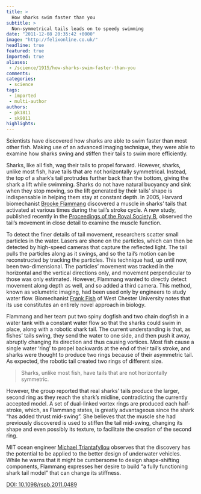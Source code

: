 ```yaml
---
title: >
  How sharks swim faster than you
subtitle: >
  Non-symmetrical tails leads on to speedy swimming
date: "2011-12-08 20:35:42 +0000"
image: "http://felixonline.co.uk/"
headline: true
featured: true
imported: true
aliases:
 - /science/1915/how-sharks-swim-faster-than-you
comments:
categories:
 - science
tags:
 - imported
 - multi-author
authors:
 - pk1811
 - sk9011
highlights:
---
```


Scientists have discovered how sharks are able to swim faster than most other fish. Making use of an advanced imaging technique, they were able to examine how sharks swing and stiffen their tails to swim more efficiently.

Sharks, like all fish, wag their tails to propel forward. However, sharks, unlike most fish, have tails that are not horizontally symmetrical. Instead, the top of a shark’s tail protrudes further back than the bottom, giving the shark a lift while swimming. Sharks do not have natural buoyancy and sink when they stop moving, so the lift generated by their tails’ shape is indispensable in helping them stay at constant depth. In 2005, Harvard biomechanist [Brooke Flammang](http://www.people.fas.harvard.edu/~flammang/) discovered a muscle in sharks’ tails that activated at various times during the tail’s stroke cycle. A new study, published recently in the [Proceedings of the Royal Society B](http://rspb.royalsocietypublishing.org/), observed the tail’s movement in close detail to examine the muscle function.

To detect the finer details of tail movement, researchers scatter small particles in the water. Lasers are shone on the particles, which can then be detected by high-speed cameras that capture the reflected light. The tail pulls the particles along as it swings, and so the tail’s motion can be reconstructed by tracking the particles. This technique had, up until now, been two-dimensional. The particles’ movement was tracked in the horizontal and the vertical directions only, and movement perpendicular to those was only estimated. However, Flammang wanted to directly detect movement along depth as well, and so added a third camera. This method, known as volumetric imaging, had been used only by engineers to study water flow. Biomechanist [Frank Fish](http://darwin.wcupa.edu/~biology/fish/) of West Chester University notes that its use constitutes an entirely novel approach in biology.

Flammang and her team put two spiny dogfish and two chain dogfish in a water tank with a constant water flow so that the sharks could swim in place, along with a robotic shark tail. The current understanding is that, as fishes’ tails swing, they send the water to one side, and then push it away, abruptly changing its direction and thus causing vortices. Most fish cause a single water ‘ring’ to propel backwards at the end of their tail’s stroke, and sharks were thought to produce two rings because of their asymmetric tail. As expected, the robotic tail created two rings of different size.

> Sharks, unlike most fish, have tails that are not horizontally symmetric.

However, the group reported that real sharks’ tails produce the larger, second ring as they reach the shark’s midline, contradicting the currently accepted model. A set of dual-linked vortex rings are produced each half-stroke, which, as Flammang states, is greatly advantageous since the shark “has added thrust mid-swing”. She believes that the muscle she had previously discovered is used to stiffen the tail mid-swing, changing its shape and even possibly its texture, to facilitate the creation of the second ring.

MIT ocean engineer [Michael Triantafyllou](http://meche.mit.edu/people/?id=91) observes that the discovery has the potential to be applied to the better design of underwater vehicles. While he warns that it might be cumbersome to design shape-shifting components, Flammang expresses her desire to build “a fully functioning shark tail model” that can change its stiffness.

[DOI: 10.1098/rspb.2011.0489](http://rspb.royalsocietypublishing.org/content/early/2011/05/04/rspb.2011.0489.abstract)
